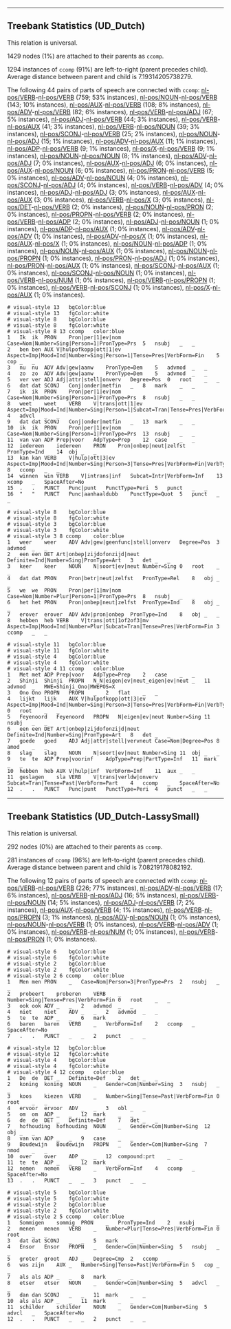 

--------------------------------------------------------------------------------

## Treebank Statistics (UD_Dutch)

This relation is universal.

1429 nodes (1%) are attached to their parents as `ccomp`.

1294 instances of `ccomp` (91%) are left-to-right (parent precedes child).
Average distance between parent and child is 7.19314205738279.

The following 44 pairs of parts of speech are connected with `ccomp`: [nl-pos/VERB]()-[nl-pos/VERB]() (759; 53% instances), [nl-pos/NOUN]()-[nl-pos/VERB]() (143; 10% instances), [nl-pos/AUX]()-[nl-pos/VERB]() (108; 8% instances), [nl-pos/ADV]()-[nl-pos/VERB]() (82; 6% instances), [nl-pos/VERB]()-[nl-pos/ADJ]() (67; 5% instances), [nl-pos/ADJ]()-[nl-pos/VERB]() (44; 3% instances), [nl-pos/VERB]()-[nl-pos/AUX]() (41; 3% instances), [nl-pos/VERB]()-[nl-pos/NOUN]() (39; 3% instances), [nl-pos/SCONJ]()-[nl-pos/VERB]() (25; 2% instances), [nl-pos/NOUN]()-[nl-pos/ADJ]() (15; 1% instances), [nl-pos/ADV]()-[nl-pos/AUX]() (11; 1% instances), [nl-pos/ADP]()-[nl-pos/VERB]() (9; 1% instances), [nl-pos/X]()-[nl-pos/VERB]() (9; 1% instances), [nl-pos/NOUN]()-[nl-pos/NOUN]() (8; 1% instances), [nl-pos/ADV]()-[nl-pos/ADJ]() (7; 0% instances), [nl-pos/AUX]()-[nl-pos/ADJ]() (6; 0% instances), [nl-pos/AUX]()-[nl-pos/NOUN]() (6; 0% instances), [nl-pos/PRON]()-[nl-pos/VERB]() (5; 0% instances), [nl-pos/ADV]()-[nl-pos/NOUN]() (4; 0% instances), [nl-pos/SCONJ]()-[nl-pos/ADJ]() (4; 0% instances), [nl-pos/VERB]()-[nl-pos/ADV]() (4; 0% instances), [nl-pos/ADJ]()-[nl-pos/ADJ]() (3; 0% instances), [nl-pos/AUX]()-[nl-pos/AUX]() (3; 0% instances), [nl-pos/VERB]()-[nl-pos/X]() (3; 0% instances), [nl-pos/DET]()-[nl-pos/VERB]() (2; 0% instances), [nl-pos/NOUN]()-[nl-pos/PRON]() (2; 0% instances), [nl-pos/PROPN]()-[nl-pos/VERB]() (2; 0% instances), [nl-pos/VERB]()-[nl-pos/ADP]() (2; 0% instances), [nl-pos/ADJ]()-[nl-pos/NOUN]() (1; 0% instances), [nl-pos/ADP]()-[nl-pos/AUX]() (1; 0% instances), [nl-pos/ADV]()-[nl-pos/ADV]() (1; 0% instances), [nl-pos/ADV]()-[nl-pos/X]() (1; 0% instances), [nl-pos/AUX]()-[nl-pos/X]() (1; 0% instances), [nl-pos/NOUN]()-[nl-pos/ADP]() (1; 0% instances), [nl-pos/NOUN]()-[nl-pos/AUX]() (1; 0% instances), [nl-pos/NOUN]()-[nl-pos/PROPN]() (1; 0% instances), [nl-pos/PRON]()-[nl-pos/ADJ]() (1; 0% instances), [nl-pos/PRON]()-[nl-pos/AUX]() (1; 0% instances), [nl-pos/SCONJ]()-[nl-pos/AUX]() (1; 0% instances), [nl-pos/SCONJ]()-[nl-pos/NOUN]() (1; 0% instances), [nl-pos/VERB]()-[nl-pos/NUM]() (1; 0% instances), [nl-pos/VERB]()-[nl-pos/PROPN]() (1; 0% instances), [nl-pos/VERB]()-[nl-pos/SCONJ]() (1; 0% instances), [nl-pos/X]()-[nl-pos/AUX]() (1; 0% instances).


~~~ conllu
# visual-style 13	bgColor:blue
# visual-style 13	fgColor:white
# visual-style 8	bgColor:blue
# visual-style 8	fgColor:white
# visual-style 8 13 ccomp	color:blue
1	Ik	ik	PRON	Pron|per|1|ev|nom	Case=Nom|Number=Sing|Person=1|PronType=Prs	5	nsubj	_	_
2	ben	ben	AUX	V|hulpofkopp|ott|1|ev	Aspect=Imp|Mood=Ind|Number=Sing|Person=1|Tense=Pres|VerbForm=Fin	5	cop	_	_
3	nu	nu	ADV	Adv|gew|aanw	PronType=Dem	5	advmod	_	_
4	zo	zo	ADV	Adv|gew|aanw	PronType=Dem	5	advmod	_	_
5	ver	ver	ADJ	Adj|attr|stell|onverv	Degree=Pos	0	root	_	_
6	dat	dat	SCONJ	Conj|onder|metfin	_	8	mark	_	_
7	ik	ik	PRON	Pron|per|1|ev|nom	Case=Nom|Number=Sing|Person=1|PronType=Prs	8	nsubj	_	_
8	weet	weet	VERB	V|trans|ott|1|ev	Aspect=Imp|Mood=Ind|Number=Sing|Person=1|Subcat=Tran|Tense=Pres|VerbForm=Fin	4	advcl	_	_
9	dat	dat	SCONJ	Conj|onder|metfin	_	13	mark	_	_
10	ik	ik	PRON	Pron|per|1|ev|nom	Case=Nom|Number=Sing|Person=1|PronType=Prs	13	nsubj	_	_
11	van	van	ADP	Prep|voor	AdpType=Prep	12	case	_	_
12	iedereen	iedereen	PRON	Pron|onbep|neut|zelfst	PronType=Ind	14	obj	_	_
13	kan	kan	VERB	V|hulp|ott|3|ev	Aspect=Imp|Mood=Ind|Number=Sing|Person=3|Tense=Pres|VerbForm=Fin|VerbType=Mod	8	ccomp	_	_
14	winnen	win	VERB	V|intrans|inf	Subcat=Intr|VerbForm=Inf	13	xcomp	_	SpaceAfter=No
15	.	.	PUNCT	Punc|punt	PunctType=Peri	5	punct	_	_
16	"	"	PUNCT	Punc|aanhaaldubb	PunctType=Quot	5	punct	_	_

~~~


~~~ conllu
# visual-style 8	bgColor:blue
# visual-style 8	fgColor:white
# visual-style 3	bgColor:blue
# visual-style 3	fgColor:white
# visual-style 3 8 ccomp	color:blue
1	weer	weer	ADV	Adv|gew|geenfunc|stell|onverv	Degree=Pos	3	advmod	_	_
2	een	een	DET	Art|onbep|zijdofonzijd|neut	Definite=Ind|Number=Sing|PronType=Art	3	det	_	_
3	keer	keer	NOUN	N|soort|ev|neut	Number=Sing	0	root	_	_
4	dat	dat	PRON	Pron|betr|neut|zelfst	PronType=Rel	8	obj	_	_
5	we	we	PRON	Pron|per|1|mv|nom	Case=Nom|Number=Plur|Person=1|PronType=Prs	8	nsubj	_	_
6	het	het	PRON	Pron|onbep|neut|zelfst	PronType=Ind	8	obj	_	_
7	erover	erover	ADV	Adv|pron|onbep	PronType=Ind	8	obj	_	_
8	hebben	heb	VERB	V|trans|ott|1of2of3|mv	Aspect=Imp|Mood=Ind|Number=Plur|Subcat=Tran|Tense=Pres|VerbForm=Fin	3	ccomp	_	_

~~~


~~~ conllu
# visual-style 11	bgColor:blue
# visual-style 11	fgColor:white
# visual-style 4	bgColor:blue
# visual-style 4	fgColor:white
# visual-style 4 11 ccomp	color:blue
1	Met	met	ADP	Prep|voor	AdpType=Prep	2	case	_	_
2	Shinji	Shinji	PROPN	N_N|eigen|ev|neut_eigen|ev|neut	_	11	advmod	_	MWE=Shinji_Ono|MWEPOS=X
3	Ono	Ono	PROPN	PROPN	_	2	flat	_	_
4	lijkt	lijk	AUX	V|hulpofkopp|ott|3|ev	Aspect=Imp|Mood=Ind|Number=Sing|Person=3|Tense=Pres|VerbForm=Fin|VerbType=Aux,Cop	0	root	_	_
5	Feyenoord	Feyenoord	PROPN	N|eigen|ev|neut	Number=Sing	11	nsubj	_	_
6	een	een	DET	Art|onbep|zijdofonzijd|neut	Definite=Ind|Number=Sing|PronType=Art	8	det	_	_
7	goede	goed	ADJ	Adj|attr|stell|vervneut	Case=Nom|Degree=Pos	8	amod	_	_
8	slag	slag	NOUN	N|soort|ev|neut	Number=Sing	11	obj	_	_
9	te	te	ADP	Prep|voorinf	AdpType=Prep|PartType=Inf	11	mark	_	_
10	hebben	heb	AUX	V|hulp|inf	VerbForm=Inf	11	aux	_	_
11	geslagen	sla	VERB	V|trans|verldw|onverv	Subcat=Tran|Tense=Past|VerbForm=Part	4	ccomp	_	SpaceAfter=No
12	.	.	PUNCT	Punc|punt	PunctType=Peri	4	punct	_	_

~~~




--------------------------------------------------------------------------------

## Treebank Statistics (UD_Dutch-LassySmall)

This relation is universal.

292 nodes (0%) are attached to their parents as `ccomp`.

281 instances of `ccomp` (96%) are left-to-right (parent precedes child).
Average distance between parent and child is 7.08219178082192.

The following 12 pairs of parts of speech are connected with `ccomp`: [nl-pos/VERB]()-[nl-pos/VERB]() (226; 77% instances), [nl-pos/ADV]()-[nl-pos/VERB]() (17; 6% instances), [nl-pos/VERB]()-[nl-pos/ADJ]() (16; 5% instances), [nl-pos/VERB]()-[nl-pos/NOUN]() (14; 5% instances), [nl-pos/ADJ]()-[nl-pos/VERB]() (7; 2% instances), [nl-pos/AUX]()-[nl-pos/VERB]() (4; 1% instances), [nl-pos/VERB]()-[nl-pos/PROPN]() (3; 1% instances), [nl-pos/ADV]()-[nl-pos/NOUN]() (1; 0% instances), [nl-pos/NOUN]()-[nl-pos/VERB]() (1; 0% instances), [nl-pos/VERB]()-[nl-pos/ADV]() (1; 0% instances), [nl-pos/VERB]()-[nl-pos/NUM]() (1; 0% instances), [nl-pos/VERB]()-[nl-pos/PRON]() (1; 0% instances).


~~~ conllu
# visual-style 6	bgColor:blue
# visual-style 6	fgColor:white
# visual-style 2	bgColor:blue
# visual-style 2	fgColor:white
# visual-style 2 6 ccomp	color:blue
1	Men	men	PRON	_	Case=Nom|Person=3|PronType=Prs	2	nsubj	_	_
2	probeert	proberen	VERB	_	Number=Sing|Tense=Pres|VerbForm=Fin	0	root	_	_
3	ook	ook	ADV	_	_	2	advmod	_	_
4	niet	niet	ADV	_	_	2	advmod	_	_
5	te	te	ADP	_	_	6	mark	_	_
6	baren	baren	VERB	_	VerbForm=Inf	2	ccomp	_	SpaceAfter=No
7	.	.	PUNCT	_	_	2	punct	_	_

~~~


~~~ conllu
# visual-style 12	bgColor:blue
# visual-style 12	fgColor:white
# visual-style 4	bgColor:blue
# visual-style 4	fgColor:white
# visual-style 4 12 ccomp	color:blue
1	De	de	DET	_	Definite=Def	2	det	_	_
2	koning	koning	NOUN	_	Gender=Com|Number=Sing	3	nsubj	_	_
3	koos	kiezen	VERB	_	Number=Sing|Tense=Past|VerbForm=Fin	0	root	_	_
4	ervoor	ervoor	ADV	_	_	3	obl	_	_
5	om	om	ADP	_	_	12	mark	_	_
6	de	de	DET	_	Definite=Def	7	det	_	_
7	hofhouding	hofhouding	NOUN	_	Gender=Com|Number=Sing	12	obj	_	_
8	van	van	ADP	_	_	9	case	_	_
9	Boudewijn	Boudewijn	PROPN	_	Gender=Com|Number=Sing	7	nmod	_	_
10	over	over	ADP	_	_	12	compound:prt	_	_
11	te	te	ADP	_	_	12	mark	_	_
12	nemen	nemen	VERB	_	VerbForm=Inf	4	ccomp	_	SpaceAfter=No
13	.	.	PUNCT	_	_	3	punct	_	_

~~~


~~~ conllu
# visual-style 5	bgColor:blue
# visual-style 5	fgColor:white
# visual-style 2	bgColor:blue
# visual-style 2	fgColor:white
# visual-style 2 5 ccomp	color:blue
1	Sommigen	sommig	PRON	_	PronType=Ind	2	nsubj	_	_
2	menen	menen	VERB	_	Number=Plur|Tense=Pres|VerbForm=Fin	0	root	_	_
3	dat	dat	SCONJ	_	_	5	mark	_	_
4	Ensor	Ensor	PROPN	_	Gender=Com|Number=Sing	5	nsubj	_	_
5	groter	groot	ADJ	_	Degree=Cmp	2	ccomp	_	_
6	was	zijn	AUX	_	Number=Sing|Tense=Past|VerbForm=Fin	5	cop	_	_
7	als	als	ADP	_	_	8	mark	_	_
8	etser	etser	NOUN	_	Gender=Com|Number=Sing	5	advcl	_	_
9	dan	dan	SCONJ	_	_	11	mark	_	_
10	als	als	ADP	_	_	11	mark	_	_
11	schilder	schilder	NOUN	_	Gender=Com|Number=Sing	5	advcl	_	SpaceAfter=No
12	.	.	PUNCT	_	_	2	punct	_	_

~~~



